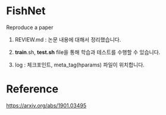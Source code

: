 # FishNet
Reproduce a paper


1. REVIEW.md : 논문 내용에 대해서 정리했습니다.

2. __train__.sh, __test.sh__ file을 통해 학습과 테스트를 수행할 수 있습니다.

3. log : 체크포인트, meta_tag(hparams) 파일이 위치합니다.

# Reference
https://arxiv.org/abs/1901.03495
